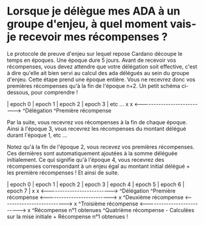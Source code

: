 # Lorsque je délègue mes ADA à un groupe d'enjeu, à quel moment vais-je recevoir mes récompenses ?

Le protocole de preuve d'enjeu sur lequel repose Cardano découpe le temps en époques. Une époque dure 5 jours. Avant de recevoir vos récompenses, vous devez attendre que votre délégation soit effective, c'est à dire qu'elle ait bien servi au calcul des ada délégués au sein du groupe d'enjeu. Cette étape prend une époque entière. Vous ne recevrez donc vos premières récompenses qu'à la fin de l'époque n+2. Un petit schéma ci-dessous, pour comprendre !

| epoch 0 | epoch 1 | epoch 2 | epoch 3 | etc ...
   x                          x
   <-------------------------->
   ^Délégation                ^Première récompense

Par la suite, vous recevrez vos récompenses à la fin de chaque époque. Ainsi à l'époque 3, vous recevrez les récompenses du montant délégué durant l'époque 1, etc ...

Notez qu'à la fin de l'époque 2, vous recevez vos premières récompenses. Ces dernières sont automatiquement ajoutées à la somme déléguée initialement. Ce qui signifie qu'à l'époque 4, vous recevrez des récompenses correspondant à un enjeu égal au montant initial délégué + les première récompenses ! Et ainsi de suite.

| epoch 0 | epoch 1 | epoch 2 | epoch 3 | epoch 4 | epoch 5 | epoch 6 | epoch 7 |
   x                          x
   <-------------------------->
   ^Délégation                ^Première récompense
             <-------------------------->
                                        x
                                        ^Deuxième récompense 
                       <-------------------------->
                                                  x
                                                  ^Troisième récompense
                                <-------------------------->
                                                           x
                              ^Récompense n°1 obtenues     ^Quatrième récompense - Calculées sur la mise initiale + Récompense n°1 obtenues !
